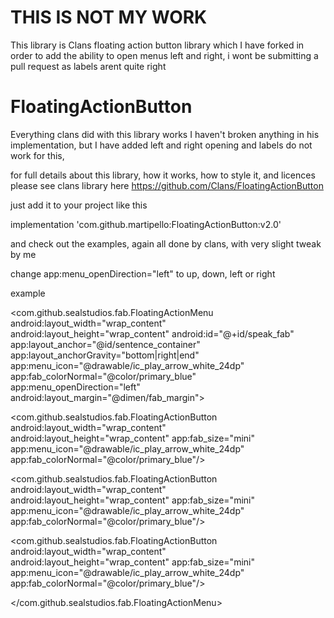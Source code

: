 # THIS IS NOT MY WORK 
This library is Clans floating action button library which I have forked in order to add the ability to open menus left and right, i wont be submitting a pull request as labels arent quite right
# FloatingActionButton
Everything clans did with this library works I haven't broken anything in his implementation, but I have added left and right opening and labels do not work for this,

for full details about this library, how it works, how to style it, and licences please see clans library here https://github.com/Clans/FloatingActionButton

just add it to your project like this 

implementation 'com.github.martipello:FloatingActionButton:v2.0'

and check out the examples, again all done by clans, with very slight tweak by me

change app:menu_openDirection="left" to up, down, left or right

example

<com.github.sealstudios.fab.FloatingActionMenu
  android:layout_width="wrap_content"
  android:layout_height="wrap_content"
  android:id="@+id/speak_fab"
  app:layout_anchor="@id/sentence_container"
  app:layout_anchorGravity="bottom|right|end"
  app:menu_icon="@drawable/ic_play_arrow_white_24dp"
  app:fab_colorNormal="@color/primary_blue"
  app:menu_openDirection="left"
  android:layout_margin="@dimen/fab_margin">

  <com.github.sealstudios.fab.FloatingActionButton
  android:layout_width="wrap_content"
  android:layout_height="wrap_content"
  app:fab_size="mini"
  app:menu_icon="@drawable/ic_play_arrow_white_24dp"
  app:fab_colorNormal="@color/primary_blue"/>

  <com.github.sealstudios.fab.FloatingActionButton
  android:layout_width="wrap_content"
  android:layout_height="wrap_content"
  app:fab_size="mini"
  app:menu_icon="@drawable/ic_play_arrow_white_24dp"
  app:fab_colorNormal="@color/primary_blue"/>

  <com.github.sealstudios.fab.FloatingActionButton
  android:layout_width="wrap_content"
  android:layout_height="wrap_content"
  app:fab_size="mini"
  app:menu_icon="@drawable/ic_play_arrow_white_24dp"
  app:fab_colorNormal="@color/primary_blue"/>

  </com.github.sealstudios.fab.FloatingActionMenu>

